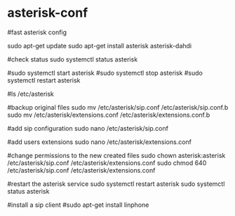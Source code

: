 # asterisk-conf
#fast asterisk config

sudo apt-get update
sudo apt-get install asterisk asterisk-dahdi

#check status
sudo systemctl status asterisk

#sudo systemctl start asterisk
#sudo systemctl stop asterisk
#sudo systemctl restart asterisk

#ls /etc/asterisk

#backup original files
sudo mv /etc/asterisk/sip.conf /etc/asterisk/sip.conf.b
sudo mv /etc/asterisk/extensions.conf /etc/asterisk/extensions.conf.b

#add sip configuration
sudo nano /etc/asterisk/sip.conf

#add users extensions
sudo nano /etc/asterisk/extensions.conf

#change permissions to the new created files
sudo chown asterisk:asterisk /etc/asterisk/sip.conf /etc/asterisk/extensions.conf
sudo chmod 640 /etc/asterisk/sip.conf /etc/asterisk/extensions.conf

#restart the asterisk service
sudo systemctl restart asterisk
sudo systemctl status asterisk

#install a sip client
#sudo apt-get install linphone
